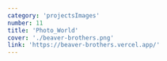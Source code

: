 ```yaml
---
category: 'projectsImages'
number: 11
title: 'Photo_World'
cover: './beaver-brothers.png'
link: 'https://beaver-brothers.vercel.app/'
---
```

